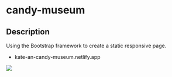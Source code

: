 # candy-museum
## Description 
Using the Bootstrap framework to create a static responsive page.
* kate-an-candy-museum.netlify.app

![](https://i.gyazo.com/efe0169ea21d305f9ba8524b41660f32.png)
